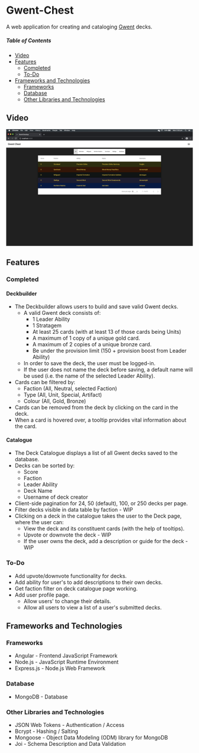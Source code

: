 # Gwent-Chest

A web application for creating and cataloging [Gwent](https://www.playgwent.com/en "Official Gwent webpage") decks.

##### Table of Contents

- [Video](#video)
- [Features](#features)
  - [Completed](#completed)
  - [To-Do](#to-do)
- [Frameworks and Technologies](#frameworks-and-technologies)
  - [Frameworks](#frameworks)
  - [Database](#database)
  - [Other Libraries and Technologies](#other-libraries-and-technologies)

## Video

[![](images/GwentChest_home.png)](https://youtu.be/_775TpI--SU)

## Features

### Completed

#### Deckbuilder

- The Deckbuilder allows users to build and save valid Gwent decks.
  - A valid Gwent deck consists of:
    - 1 Leader Ability
    - 1 Stratagem
    - At least 25 cards (with at least 13 of those cards being Units)
    - A maximum of 1 copy of a unique gold card.
    - A maximum of 2 copies of a unique bronze card.
    - Be under the provision limit (150 + provision boost from Leader Ability)
  - In order to save the deck, the user must be logged-in.
  - If the user does not name the deck before saving, a default name will be used (i.e. the name of the selected Leader Ability).
- Cards can be filtered by:
  - Faction (All, Neutral, selected Faction)
  - Type (All, Unit, Special, Artifact)
  - Colour (All, Gold, Bronze)
- Cards can be removed from the deck by clicking on the card in the deck.
- When a card is hovered over, a tooltip provides vital information about the card.

#### Catalogue

- The Deck Catalogue displays a list of all Gwent decks saved to the database.
- Decks can be sorted by:
  - Score
  - Faction
  - Leader Ability
  - Deck Name
  - Username of deck creator
- Client-side pagination for 24, 50 (default), 100, or 250 decks per page.
- Filter decks visible in data table by faction - WIP
- Clicking on a deck in the catalogue takes the user to the Deck page, where the user can:
  - View the deck and its constituent cards (with the help of tooltips).
  - Upvote or downvote the deck - WIP
  - If the user owns the deck, add a description or guide for the deck - WIP

### To-Do

- Add upvote/downvote functionality for decks.
- Add ability for user's to add descriptions to their own decks.
- Get faction filter on deck catalogue page working.
- Add user profile page.
  - Allow users' to change their details.
  - Allow all users to view a list of a user's submitted decks.

## Frameworks and Technologies

### Frameworks

- Angular - Frontend JavaScript Framework
- Node.js - JavaScript Runtime Environment
- Express.js - Node.js Web Framework

### Database

- MongoDB - Database

### Other Libraries and Technologies

- JSON Web Tokens - Authentication / Access
- Bcrypt - Hashing / Salting
- Mongoose - Object Data Modeling (ODM) library for MongoDB
- Joi - Schema Description and Data Validation
